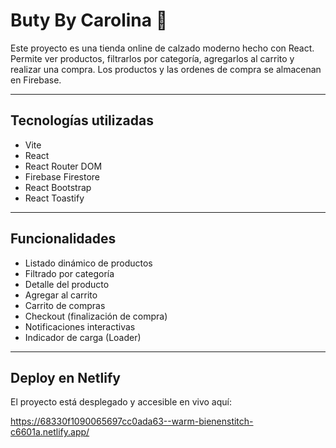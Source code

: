 # Buty By Carolina 👠

Este proyecto es una tienda online de calzado moderno hecho con React. Permite ver productos, filtrarlos por categoría, agregarlos al carrito y realizar una compra. Los productos y las ordenes de compra se almacenan en Firebase.

---

## Tecnologías utilizadas

- Vite
- React
- React Router DOM
- Firebase Firestore
- React Bootstrap
- React Toastify

---

## Funcionalidades

- Listado dinámico de productos
- Filtrado por categoría
- Detalle del producto
- Agregar al carrito
- Carrito de compras
- Checkout (finalización de compra)
- Notificaciones interactivas
- Indicador de carga (Loader)

---

## Deploy en Netlify

El proyecto está desplegado y accesible en vivo aquí:

https://68330f1090065697cc0ada63--warm-bienenstitch-c6601a.netlify.app/

